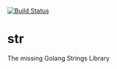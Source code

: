 [![Build Status](https://travis-ci.org/schigh/str.svg?branch=master)](https://travis-ci.org/schigh/str)

# str
The missing Golang Strings Library
